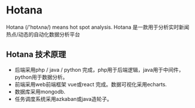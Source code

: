 # Hotana
Hotana (/'hɒtʌnə/) means hot spot analysis.
Hotana 是一款用于分析实时新闻热点/动态的自动化数据分析平台

## Hotana 技术原理
* 后端采用php / java / python 完成，php用于后端逻辑，java用于中间件，python用于数据分析。
* 前端采用web前端框架 vue或react 完成。数据可视化采用echarts.
* 数据库采用mongodb.
* 任务调度系统采用azkaban或java造轮子。
